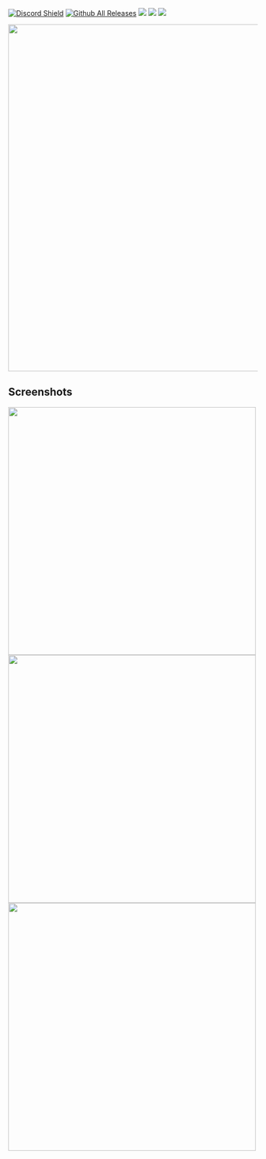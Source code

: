 [![Discord Shield](https://img.shields.io/discord/931335263509151846?color=5865F2&label=discord&logo=discord&logoColor=white)](https://discord.gg/tXW5Mex7rR)
[![Github All Releases](https://img.shields.io/github/downloads/BenjaminHalko/WiiMusicEditorPlus/total.svg)](https://hanadigital.github.io/grev/?user=benjaminhalko&repo=wiimusiceditorplus)
[![](https://img.shields.io/github/stars/BenjaminHalko/WiiMusicEditorPlus)]()
[![](https://img.shields.io/badge/dynamic/json?label=version&query=%24.0.tag_name&url=https%3A%2F%2Fapi.github.com%2Frepos%2FBenjaminHalko%2FWiiMusicEditorPlus%2Freleases)](https://github.com/BenjaminHalko/WiiMusicEditorPlus/releases/latest)
[![](https://img.shields.io/tokei/lines/github/benjaminhalko/wiimusiceditorplus)]()

<img src="https://user-images.githubusercontent.com/73490201/147893121-3ed1ae74-5f3e-45ca-b5d4-2d6a4285a508.png" width="700">

## Screenshots

<img src="https://user-images.githubusercontent.com/73490201/147893157-67f9e6d2-432c-4186-9d91-e31db1e4b9aa.PNG" width="500">
<img src="https://user-images.githubusercontent.com/73490201/147893158-dc8ca6eb-59aa-47ea-be08-c27f2a1025db.PNG" width="500">
<img src="https://user-images.githubusercontent.com/73490201/147893159-f04aa1c2-47f5-4c75-9a35-28db18df8e61.PNG" width="500">
